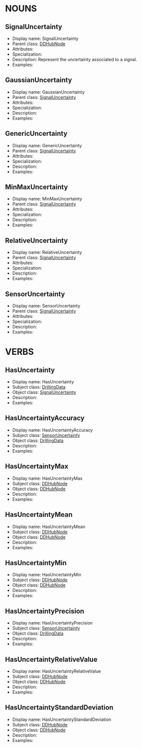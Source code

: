 # NOUNS
## SignalUncertainty <!-- NOUN -->
- Display name: SignalUncertainty
- Parent class: [DDHubNode](#C:\temp\ddhubMD\DrillingDataSemantics.md#DDHubNode)
- Attributes:
- Specialization:
- Description: Represent the uncertainty associated to a signal. 
- Examples:
## GaussianUncertainty <!-- NOUN -->
- Display name: GaussianUncertainty
- Parent class: [SignalUncertainty](#C:\temp\ddhubMD\Uncertainty.md#SignalUncertainty)
- Attributes:
- Specialization:
- Description: 
- Examples:
## GenericUncertainty <!-- NOUN -->
- Display name: GenericUncertainty
- Parent class: [SignalUncertainty](#C:\temp\ddhubMD\Uncertainty.md#SignalUncertainty)
- Attributes:
- Specialization:
- Description: 
- Examples:
## MinMaxUncertainty <!-- NOUN -->
- Display name: MinMaxUncertainty
- Parent class: [SignalUncertainty](#C:\temp\ddhubMD\Uncertainty.md#SignalUncertainty)
- Attributes:
- Specialization:
- Description: 
- Examples:
## RelativeUncertainty <!-- NOUN -->
- Display name: RelativeUncertainty
- Parent class: [SignalUncertainty](#C:\temp\ddhubMD\Uncertainty.md#SignalUncertainty)
- Attributes:
- Specialization:
- Description: 
- Examples:
## SensorUncertainty <!-- NOUN -->
- Display name: SensorUncertainty
- Parent class: [SignalUncertainty](#C:\temp\ddhubMD\Uncertainty.md#SignalUncertainty)
- Attributes:
- Specialization:
- Description: 
- Examples:


# VERBS
## HasUncertainty <!-- VERB -->
- Display name: HasUncertainty
- Subject class: [DrillingData](#C:\temp\ddhubMD\DrillingDataSemantics.md#DrillingData)
- Object class: [SignalUncertainty](#C:\temp\ddhubMD\Uncertainty.md#SignalUncertainty)
- Description: 
- Examples: 
## HasUncertaintyAccuracy <!-- VERB -->
- Display name: HasUncertaintyAccuracy
- Subject class: [SensorUncertainty](#C:\temp\ddhubMD\Uncertainty.md#SensorUncertainty)
- Object class: [DrillingData](#C:\temp\ddhubMD\DrillingDataSemantics.md#DrillingData)
- Description: 
- Examples: 
## HasUncertaintyMax <!-- VERB -->
- Display name: HasUncertaintyMax
- Subject class: [DDHubNode](#C:\temp\ddhubMD\DrillingDataSemantics.md#DDHubNode)
- Object class: [DDHubNode](#C:\temp\ddhubMD\DrillingDataSemantics.md#DDHubNode)
- Description: 
- Examples: 
## HasUncertaintyMean <!-- VERB -->
- Display name: HasUncertaintyMean
- Subject class: [DDHubNode](#C:\temp\ddhubMD\DrillingDataSemantics.md#DDHubNode)
- Object class: [DDHubNode](#C:\temp\ddhubMD\DrillingDataSemantics.md#DDHubNode)
- Description: 
- Examples: 
## HasUncertaintyMin <!-- VERB -->
- Display name: HasUncertaintyMin
- Subject class: [DDHubNode](#C:\temp\ddhubMD\DrillingDataSemantics.md#DDHubNode)
- Object class: [DDHubNode](#C:\temp\ddhubMD\DrillingDataSemantics.md#DDHubNode)
- Description: 
- Examples: 
## HasUncertaintyPrecision <!-- VERB -->
- Display name: HasUncertaintyPrecision
- Subject class: [SensorUncertainty](#C:\temp\ddhubMD\Uncertainty.md#SensorUncertainty)
- Object class: [DrillingData](#C:\temp\ddhubMD\DrillingDataSemantics.md#DrillingData)
- Description: 
- Examples: 
## HasUncertaintyRelativeValue <!-- VERB -->
- Display name: HasUncertaintyRelativeValue
- Subject class: [DDHubNode](#C:\temp\ddhubMD\DrillingDataSemantics.md#DDHubNode)
- Object class: [DDHubNode](#C:\temp\ddhubMD\DrillingDataSemantics.md#DDHubNode)
- Description: 
- Examples: 
## HasUncertaintyStandardDeviation <!-- VERB -->
- Display name: HasUncertaintyStandardDeviation
- Subject class: [DDHubNode](#C:\temp\ddhubMD\DrillingDataSemantics.md#DDHubNode)
- Object class: [DDHubNode](#C:\temp\ddhubMD\DrillingDataSemantics.md#DDHubNode)
- Description: 
- Examples: 
